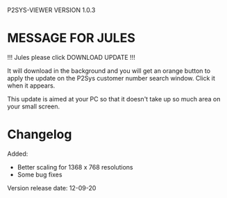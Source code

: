 P2SYS-VIEWER VERSION 1.0.3

# MESSAGE FOR JULES

!!! Jules please click DOWNLOAD UPDATE !!!

It will download in the background and you will
get an orange button to apply the update on the
P2Sys customer number search window. Click it
when it appears.

This update is aimed at your PC so that
it doesn't take up so much area on your small screen.

# Changelog

Added:

- Better scaling for 1368 x 768 resolutions
- Some bug fixes

Version release date: 12-09-20
